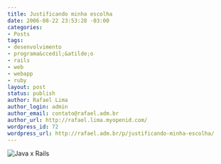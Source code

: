 ```yaml
---
title: Justificando minha escolha
date: 2006-08-22 23:53:28 -03:00
categories:
- Posts
tags:
- desenvolvimento
- programa&ccedil;&atilde;o
- rails
- web
- webapp
- ruby
layout: post
status: publish
author: Rafael Lima
author_login: admin
author_email: contato@rafael.adm.br
author_url: http://rafael.lima.myopenid.com/
wordpress_id: 72
wordpress_url: http://rafael.adm.br/p/justificando-minha-escolha/
---
```


<img id="image71" src="http://rafael.adm.br/wp-content/uploads/2006/08/stacks.jpg" alt="Java x Rails" />
